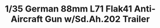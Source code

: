 ---
layout: product
title: "1/35 German 88mm L71 Flak41 Anti-Aircraft Gun w/Sd.Ah.202 Trailer"
price: "TBA" 
desc: "Maketa"
img_path: "/assets/img/BRNC35114.webp"
brand: "Bronco"
available: false
special_offer: false
new: false
soon: false
cat: "010000"
subcat: "015800"
subsubcat: "0N/A"
sifra: "BRNC35114"
popular: false
spec: false
---